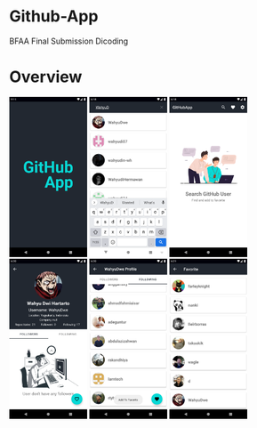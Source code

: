 # Github-App
BFAA Final Submission Dicoding

# Overview
<p> 
  <img src="https://github.com/WahyuDwe/Github-App/blob/main/art/splashscreen.png" width="140">
  <img src="https://github.com/WahyuDwe/Github-App/blob/main/art/search.png" width="140">
  <img src="https://github.com/WahyuDwe/Github-App/blob/main/art/home%20screen.png" width="140">
  <img src="https://github.com/WahyuDwe/Github-App/blob/main/art/Detail.png" width="140">
  <img src="https://github.com/WahyuDwe/Github-App/blob/main/art/following.png" width="140">
  <img src="https://github.com/WahyuDwe/Github-App/blob/main/art/favorite.png" width="140">
</p>
